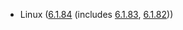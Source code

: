 - Linux ([6.1.84](https://lwn.net/Articles/968254) (includes [6.1.83](https://lwn.net/Articles/966759), [6.1.82](https://lwn.net/Articles/965607)))
